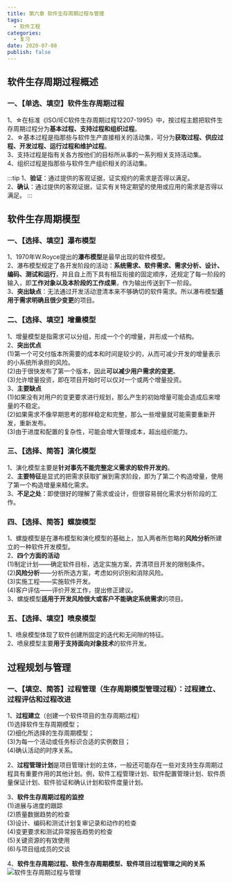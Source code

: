 ```yaml
---
title: 第六章 软件生存周期过程与管理
tags:
  - 软件工程
categories:
  - 复习
date: 2020-07-08
publish: false
---
```

## 软件生存周期过程概述
### 一、【单选、填空】软件生存周期过程

1、☆在标准《ISO/IEC软件生存周期过程12207-1995》中，按过程主题把软件生存周期过程分为**基本过程、支持过程和组织过程**。  
2、☆基本过程是指那些与软件生产直接相关的活动集，可分为**获取过程、供应过程、开发过程、运行过程和维护过程**。  
3、支持过程是指有关各方按他们的目标所从事的一系列相关支持活动集。  
4、组织过程是指那些与软件生产组织相关的活动集。  

:::tip
1、**验证**：通过提供的客观证据，证实规约的需求是否得以满足。  
2、**确认**：通过提供的客观证据，证实有关特定期望的使用或应用的需求是否得以满足。
:::

## 软件生存周期模型
### 一、【选择、填空】瀑布模型
1、1970年W.Royce提出的**瀑布模型**是最早出现的软件模型。  
2、瀑布模型规定了各开发阶段的活动：**系统需求、软件需求、需求分析、设计、编码、测试和运行**，并且自上而下具有相互衔接的固定顺序，还规定了每一阶段的输入，即**工作对象以及本阶段的工作成果**，作为输出传送到下一阶段。  
3、**突出缺点**：无法通过开发活动澄清本来不够确切的软件需求。所以瀑布模型**适用于需求明确且很少变更**的项目。  

### 二、【选择、填空】增量模型
1、增量模型是指需求可以分组，形成一个个的增量，并形成一个结构。  
2、**突出优点**  
(1)第一个可交付版本所需要的成本和时间是较少的，从而可减少开发的增量表示的小系统所承担的风险。  
(2)由于很快发布了第一个版本，因此**可以减少用户需求的变更**。  
(3)允许增量投资，即在项目开始时可以仅对一个或两个增量投资。  
3、**主要缺点**  
(1)如果没有对用户的变更要求进行规划，那么产生的初始增量可能会造成后来增量的不稳定。  
(2)如果需求不像早期思考的那样稳定和完整，那么一些增量就可能需要重新开发，重新发布。  
(3)由于进度和配置的复杂性，可能会增大管理成本，超出组织能力。  

### 三、【选择、简答】演化模型
1、演化模型主要是**针对事先不能完整定义需求的软件开发的**。  
2、**主要特征**是显式的把需求获取扩展到需求阶段，即为了第二个构造增量，使用了第一个构造增量来精化需求。  
3、**不足之处**：即使很好的理解了需求或设计，但很容易弱化需求分析阶段的工作。  

### 四、【选择、简答】螺旋模型
1、螺旋模型是在瀑布模型和演化模型的基础上，加入两者所忽略的**风险分析**所建立的一种软件开发模型。  
2、**四个方面的活动**  
(1)制定计划——确定软件目标，选定实施方案，弄清项目开发的限制条件。  
(2)**风险分析**——分析所选方案，考虑如何识别和消除风险。  
(3)实施工程——实施软件开发。  
(4)客户评估——评价开发工作，提出修正建议。  
3、螺旋模型**适用于开发风险很大或客户不能确定系统需求**的项目。  

### 五、【选择、填空】喷泉模型
1、喷泉模型体现了软件创建所固定的迭代和无间隙的特征。  
2、喷泉模型主要**用于支持面向对象技术**的软件开发。  

## 过程规划与管理
### 一、【填空、简答】过程管理（生存周期模型管理过程）：过程建立、过程评估和过程改进
1、**过程建立**（创建一个软件项目的生存周期过程）  
(1)选择软件生存周期模型；  
(2)细化所选择的生存周期模型；  
(3)为每一个活动或任务标识合适的实例数目；  
(4)确认活动的时序关系。  

2、**过程管理计划**是项目管理计划的主体，一般还可能存在一些对支持生存周期过程具有重要作用的其他计划。例，软件工程管理计划、软件配置管理计划、软件质量保证计划、软件验证和确认计划和软件度量计划。  

3、**软件生存周期过程的监控**  
(1)进展与进度的跟踪  
(2)质量数据趋势的检查  
(3)设计、编码和测试计划复审记录和动作的检查  
(4)变更要求和测试异常报告趋势的检查  
(5)关键资源的有效使用  
(6)与项目组成员的交谈  

4、**软件生存周期过程、软件生存周期模型、软件项目过程管理之间的关系**
![软件生存周期过程与管理](/images/软件生存周期过程与管理.png)